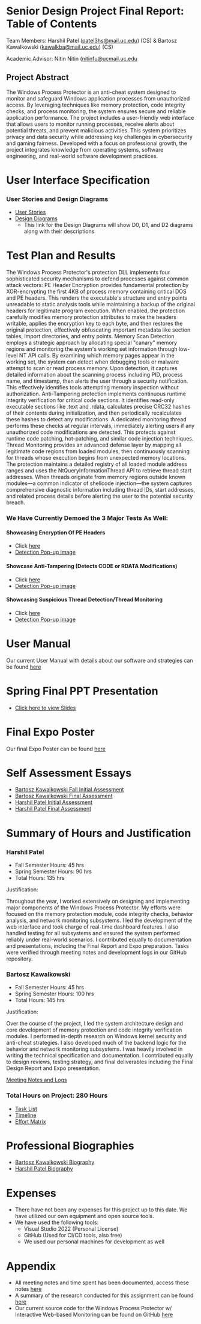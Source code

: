 # Senior Design Project Final Report: Table of Contents

Team Members: Harshil Patel (patel3hs@mail.uc.edu) (CS) & Bartosz Kawalkowski (kawalkba@mail.uc.edu) (CS)

Academic Advisor: Nitin Nitin (nitinfu@ucmail.uc.edu

## Project Abstract

The Windows Process Protector is an anti-cheat system designed to monitor and safeguard Windows application processes from unauthorized access. By leveraging techniques like memory protection, code integrity checks, and process monitoring, the system ensures secure and reliable application performance. The project includes a user-friendly web interface that allows users to monitor running processes, receive alerts about potential threats, and prevent malicious activities. This system prioritizes privacy and data security while addressing key challenges in cybersecurity and gaming fairness. Developed with a focus on professional growth, the project integrates knowledge from operating systems, software engineering, and real-world software development practices.

# User Interface Specification

### User Stories and Design Diagrams

- [User Stories](https://github.com/Harshilp20/Senior-Design/blob/main/User-Stories.md)
- [Design Diagrams](https://github.com/Harshilp20/Senior-Design/blob/main/Class-Assignments/Design_Diagrams.pdf)
  - This link for the Design Diagrams will show D0, D1, and D2 diagrams along with their descriptions

# Test Plan and Results

The Windows Process Protector's protection DLL implements four sophisticated security mechanisms to defend processes against common attack vectors:
PE Header Encryption provides fundamental protection by XOR-encrypting the first 4KB of process memory containing critical DOS and PE headers. This renders the executable's structure and entry points unreadable to static analysis tools while maintaining a backup of the original headers for legitimate program execution. When enabled, the protection carefully modifies memory protection attributes to make the headers writable, applies the encryption key to each byte, and then restores the original protection, effectively obfuscating important metadata like section tables, import directories, and entry points.
Memory Scan Detection employs a strategic approach by allocating special "canary" memory regions and monitoring the system's working set information through low-level NT API calls. By examining which memory pages appear in the working set, the system can detect when debugging tools or malware attempt to scan or read process memory. Upon detection, it captures detailed information about the scanning process including PID, process name, and timestamp, then alerts the user through a security notification. This effectively identifies tools attempting memory inspection without authorization.
Anti-Tampering protection implements continuous runtime integrity verification for critical code sections. It identifies read-only executable sections like .text and .rdata, calculates precise CRC32 hashes of their contents during initialization, and then periodically recalculates these hashes to detect any modifications. A dedicated monitoring thread performs these checks at regular intervals, immediately alerting users if any unauthorized code modifications are detected. This protects against runtime code patching, hot-patching, and similar code injection techniques.
Thread Monitoring provides an advanced defense layer by mapping all legitimate code regions from loaded modules, then continuously scanning for threads whose execution begins from unexpected memory locations. The protection maintains a detailed registry of all loaded module address ranges and uses the NtQueryInformationThread API to retrieve thread start addresses. When threads originate from memory regions outside known modules—a common indicator of shellcode injection—the system captures comprehensive diagnostic information including thread IDs, start addresses, and related process details before alerting the user to the potential security breach.

### We Have Currently Demoed the 3 Major Tests As Well:

#### Showcasing Encryption Of PE Headers

- Click [here](https://gyazo.com/1ba593b026f0f37104ae013b4dff1962)
- [Detection Pop-up image]()

#### Showcase Anti-Tampering (Detects CODE or RDATA Modifications)

- Click [here](https://gyazo.com/744e8fd44c80ea856f4bbdc621d8b92a)
- [Detection Pop-up image]()

#### Showcasing Suspicious Thread Detection/Thread Monitoring

- Click [here](https://gyazo.com/4bdba0c8e19dd8b0d17f365d5e1cc46e)
- [Detection Pop-up image]()


# User Manual

Our current User Manual with details about our software and strategies can be found [here](https://github.com/Harshilp20/Senior-Design/blob/main/WindowsProcessProtector_ResearchDocument.pdf)

# Spring Final PPT Presentation

- [Click here to view Slides]()

# Final Expo Poster

Our final Expo Poster can be found [here](https://github.com/Harshilp20/Senior-Design/blob/main/Windows_Process_Protector.pdf)


# Self Assessment Essays

- [Bartosz Kawalkowski Fall Initial Assessment](https://github.com/Harshilp20/Senior-Design/blob/main/Class-Assignments/Assignment3_kawalkba.pdf)
- [Bartosz Kawalkowski Final Assessment](https://github.com/Harshilp20/Senior-Design/blob/main/Class-Assignments/CS5002_Assignment6_BartoszKawalkowski.pdf)
- [Harshil Patel Initial Assessment](https://github.com/Harshilp20/Senior-Design/blob/main/Class-Assignments/Assignment3_patel3hs.pdf)
- [Harshil Patel Final Assessment](https://github.com/Harshilp20/Senior-Design/blob/main/Class-Assignments/CS5002_Assignment6_HarshilPatel.pdf)

# Summary of Hours and Justification

### Harshil Patel

- Fall Semester Hours: 45 hrs
- Spring Semester Hours: 90 hrs
- Total Hours: 135 hrs

Justification:

Throughout the year, I worked extensively on designing and implementing major components of the Windows Process Protector. My efforts were focused on the memory protection module, code integrity checks, behavior analysis, and network monitoring subsystems. I led the development of the web interface and took charge of real-time dashboard features. I also handled testing for all subsystems and ensured the system performed reliably under real-world scenarios. I contributed equally to documentation and presentations, including the Final Report and Expo preparation. Tasks were verified through meeting notes and development logs in our GitHub repository.

### Bartosz Kawalkowski

- Fall Semester Hours: 45 hrs
- Spring Semester Hours: 100 hrs
- Total Hours: 145 hrs

Justification:

Over the course of the project, I led the system architecture design and core development of memory protection and code integrity verification modules. I performed in-depth research on Windows kernel security and anti-cheat strategies. I also developed much of the backend logic for the behavior and network monitoring subsystems. I was heavily involved in writing the technical specification and documentation. I contributed equally to design reviews, testing strategy, and final deliverables including the Final Design Report and Expo presentation.

[Meeting Notes and Logs](https://github.com/Harshilp20/Senior-Design/blob/main/WindowsProcessProtector_MeetingNotes.pdf)

### Total Hours on Project: 280 Hours

- [Task List](https://github.com/Harshilp20/Senior-Design/blob/main/TaskList.md)
- [Timeline](https://github.com/Harshilp20/Senior-Design/blob/main/Assignment6Timeline.csv)
- [Effort Matrix](https://github.com/Harshilp20/Senior-Design/blob/main/Assignment6EffortMatrix.csv)

# Professional Biographies

- [Bartosz Kawalkowski Biography](https://github.com/Harshilp20/Senior-Design/blob/main/Bartosz_Kawalkowski_Biography.md)
- [Harshil Patel Biography](https://github.com/Harshilp20/Senior-Design/blob/main/Harshil_Patel_Biography.md)

# Expenses

- There have not been any expenses for this project up to this date. We have utilized our own equipment and open source tools.
- We have used the following tools:
  - Visual Studio 2022 (Personal License)
  - GitHub (Used for CI/CD tools, also free)
  - We used our personal machines for development as well

# Appendix

- All meeting notes and time spent has been documented, access these notes [here](https://github.com/Harshilp20/Senior-Design/blob/main/WindowsProcessProtector_MeetingNotes.pdf)
- A summary of the research conducted for this assignment can be found [here](https://github.com/Harshilp20/Senior-Design/blob/main/WindowsProcessProtector_ResearchDocument.pdf)
- Our current source code for the Windows Process Protector w/ Interactive Web-based Monitoring can be found on GitHub [here](https://github.com/BartoszK002/WPP)

